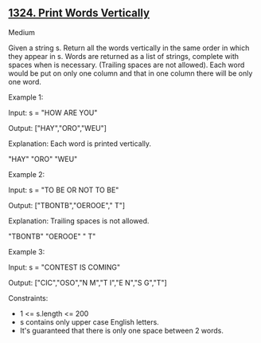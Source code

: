 ## [1324. Print Words Vertically](https://leetcode.com/problems/print-words-vertically/)

Medium

Given a string s. Return all the words vertically in the same order in which they appear in s.
Words are returned as a list of strings, complete with spaces when is necessary. (Trailing spaces are not allowed).
Each word would be put on only one column and that in one column there will be only one word.
 

Example 1:

Input: s = "HOW ARE YOU"

Output: ["HAY","ORO","WEU"]

Explanation: Each word is printed vertically. 

 "HAY"
 "ORO"
 "WEU"

Example 2:

Input: s = "TO BE OR NOT TO BE"

Output: ["TBONTB","OEROOE","   T"]

Explanation: Trailing spaces is not allowed. 

"TBONTB"
"OEROOE"
"   T"

Example 3:

Input: s = "CONTEST IS COMING"

Output: ["CIC","OSO","N M","T I","E N","S G","T"]


Constraints:

- 1 <= s.length <= 200
- s contains only upper case English letters.
- It's guaranteed that there is only one space between 2 words.